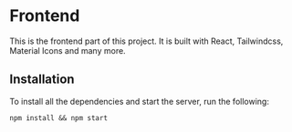 # Frontend

This is the frontend part of this project. It is built with React, Tailwindcss, Material Icons and many more.

## Installation

To install all the dependencies and start the server, run the following:

```
npm install && npm start
```
